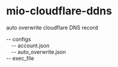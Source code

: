 # mio-cloudflare-ddns
auto overwrite cloudflare DNS record  

-- configs  
&ensp;&ensp;-- account.json  
&ensp;&ensp;-- auto_overwrite.json  
-- exec_file  
